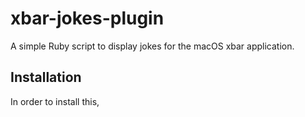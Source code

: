# xbar-jokes-plugin

A simple Ruby script to display jokes for the macOS xbar application.

## Installation

In order to install this,
